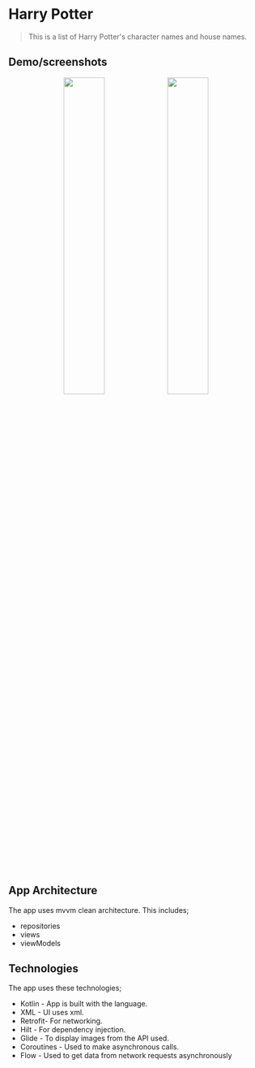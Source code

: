 # Harry Potter

> This is a list of Harry Potter's character names and house names.

## Demo/screenshots
<p align="center">
<img src="https://github.com/NancyN00/HarryPotterAPI/assets/105346686/a54f762f-765c-4de7-8c03-b11434f7385f" width=40% height=40% >
<img src="https://github.com/NancyN00/HarryPotterAPI/assets/105346686/bec3a43e-b90b-4287-8bad-af4bb865d2fd)" width=40% height=40% >
</p>

## App Architecture

The app uses mvvm clean architecture. This includes;

- repositories 
- views 
- viewModels 

## Technologies

The app uses these technologies;

- Kotlin - App is built with the language. 
- XML - UI uses xml. 
- Retrofit- For networking. 
- Hilt - For dependency injection. 
- Glide - To display images from the API used. 
- Coroutines - Used to make asynchronous calls. 
- Flow - Used to get data from network requests asynchronously

